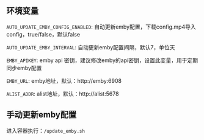 ## 环境变量

`AUTO_UPDATE_EMBY_CONFIG_ENABLED`: 自动更新emby配置，下载config.mp4导入config，true/false，默认false

`AUTO_UPDATE_EMBY_INTERVAL`: 自动更新emby配置间隔，默认7，单位天

`EMBY_APIKEY`: emby api 密钥，建议修改emby的api密钥，设置此变量，用于定期同步emby配置

`EMBY_URL`: emby地址，默认：http://emby:6908

`ALIST_ADDR`: alist地址，默认：http://alist:5678

## 手动更新emby配置

进入容器执行：`/update_emby.sh`